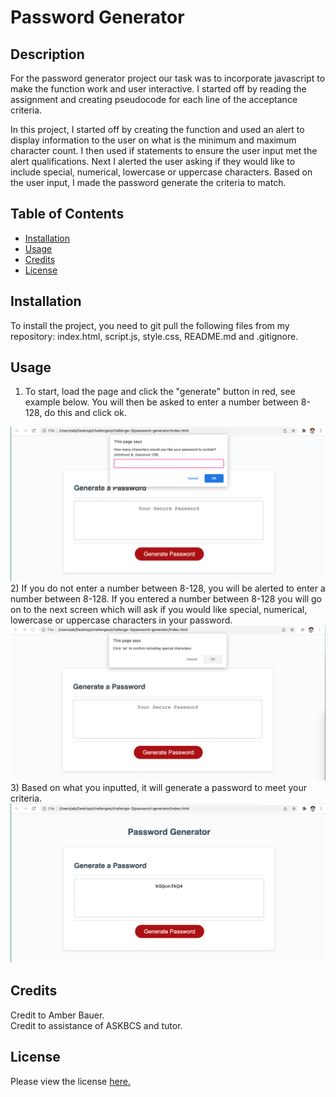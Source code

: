 # Password Generator

## Description 

For the password generator project our task was to incorporate javascript to make the function work and user interactive. I started off by reading the assignment and creating pseudocode for each line of the acceptance criteria. 

In this project, I started off by creating the function and used an alert to display information to the user on what is the minimum and maximum character count. I then used if statements to ensure the user input met the alert qualifications. Next I alerted the user asking if they would like to include special, numerical, lowercase or uppercase characters. Based on the user input, I made the password generate the criteria to match. 

## Table of Contents 

* [Installation](#installation)
* [Usage](#usage)
* [Credits](#credits)
* [License](#license)


## Installation

To install the project, you need to git pull the following files from my repository: index.html, script.js, style.css, README.md and .gitignore. 


## Usage 

1) To start, load the page and click the "generate" button in red, see example below. You will then be asked to enter a number between 8-128, do this and click ok. 
<img src="https://github.com/abauer424/password-generator/blob/main/Assets/images/Image1.png" alt="image of generate password button"/>
2) If you do not enter a number between 8-128, you will be alerted to enter a number between 8-128. If you entered a number between 8-128 you will go on to the next screen which will ask if you would like special, numerical, lowercase or uppercase characters in your password. 
<img src="https://github.com/abauer424/password-generator/blob/main/Assets/images/Image2.png" alt="click ok if you want special characters"/>
3) Based on what you inputted, it will generate a password to meet your criteria. 
<img src="https://github.com/abauer424/password-generator/blob/main/Assets/images/Image3.png" alt="end result of generated password"/>


## Credits

Credit to Amber Bauer.
</br>
Credit to assistance of ASKBCS and tutor. 


## License

Please view the license <a href="./LICENSE">here.


